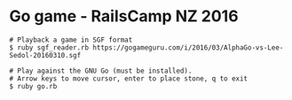 Go game - RailsCamp NZ 2016
===========================

    # Playback a game in SGF format
    $ ruby sgf_reader.rb https://gogameguru.com/i/2016/03/AlphaGo-vs-Lee-Sedol-20160310.sgf

    # Play against the GNU Go (must be installed).
    # Arrow keys to move cursor, enter to place stone, q to exit
    $ ruby go.rb
